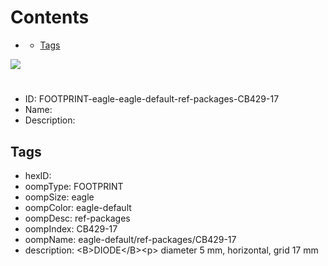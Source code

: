 



Contents
========

* [](#)
	* [Tags](#tags)
  
![][im]
# 

- ID: FOOTPRINT-eagle-eagle-default-ref-packages-CB429-17
- Name: 
- Description: 

## Tags

- hexID: 
- oompType: FOOTPRINT
- oompSize: eagle
- oompColor: eagle-default
- oompDesc: ref-packages
- oompIndex: CB429-17
- oompName: eagle-default/ref-packages/CB429-17
- description: &lt;B&gt;DIODE&lt;/B&gt;&lt;p&gt;&#xD;
diameter 5 mm, horizontal, grid 17 mm



[im]: image.png
